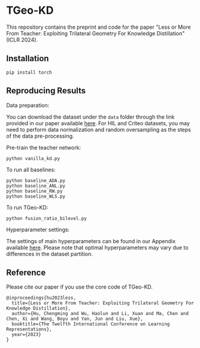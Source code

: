 # TGeo-KD
This repository contains the preprint and code for the paper "Less or More From Teacher: Exploiting Trilateral Geometry For Knowledge Distillation" (ICLR 2024).
## Installation
```
pip install torch
````
## Reproducing Results
Data preparation:

You can download the dataset under the `data` folder through the link provided in our paper available [here](https://arxiv.org/abs/2312.15112). For HIL and Criteo datasets, you may need to perform data normalization and random oversampling as the steps of the data pre-processing. 

Pre-train the teacher network:
````
python vanilla_kd.py
````

To run all baselines:
```
python baseline_ADA.py
python baseline_ANL.py
python baseline_RW.py
python baseline_WLS.py
````
To run TGeo-KD:
```
python fusion_ratio_bilevel.py
````
Hyperparameter settings:

The settings of main hyperparameters can be found in our Appendix available [here](https://arxiv.org/abs/2312.15112). Please note that optimal hyperparameters may vary due to differences in the dataset partition.

## Reference
Please cite our paper if you use the core code of TGeo-KD.

```
@inproceedings{hu2023less,
  title={Less or More From Teacher: Exploiting Trilateral Geometry For Knowledge Distillation},
  author={Hu, Chengming and Wu, Haolun and Li, Xuan and Ma, Chen and Chen, Xi and Wang, Boyu and Yan, Jun and Liu, Xue},
  booktitle={The Twelfth International Conference on Learning Representations},
  year={2023}
}
```
